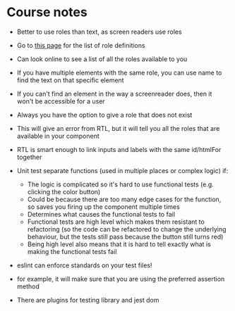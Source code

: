 # Course notes

- Better to use roles than text, as screen readers use roles
- Go to [this page](w3.org/TR/wai-aria/#role_definitions) for the list of role definitions
- Can look online to see a list of all the roles available to you
- If you have multiple elements with the same role, you can use name to find the text on that specific element
- If you can't find an element in the way a screenreader does, then it won't be accessible for a user

- Always you have the option to give a role that does not exist
- This will give an error from RTL, but it will tell you all the roles that are available in your component
- RTL is smart enough to link inputs and labels with the same id/htmlFor together

- Unit test separate functions (used in multiple places or complex logic) if:

  - The logic is complicated so it's hard to use functional tests (e.g. clicking the color button)
  - Could be because there are too many edge cases for the function, so saves you firing up the component multiple times
  - Determines what causes the functional tests to fail
  - Functional tests are high level which makes them resistant to refactoring (so the code can be refactored to change the underlying behaviour, but the tests still pass because the button still turns red)
  - Being high level also means that it is hard to tell exactly what is making the functional tests fail

- eslint can enforce standards on your test files!
- for example, it will make sure that you are using the preferred assertion method
- There are plugins for testing library and jest dom
